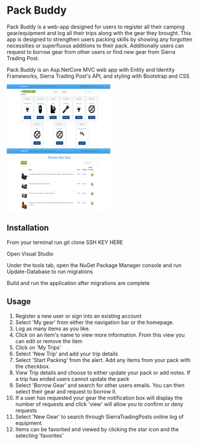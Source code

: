 # Pack Buddy

Pack Buddy is a web-app designed for users to register all their camping gear/equipment and log all their trips along with the gear they brought. This app is designed to strengthen users packing skills by showing any forgotten necessities or superfluous additions to their pack. Additionally users can request to borrow gear from other users or find new gear from Sierra Trading Post.

Pack Buddy is an Asp.NetCore MVC web app with Entity and Identity Frameworks, Sierra Trading Post's API, and styling with Bootstrap and CSS

<img src="./PackBuddy/wwwroot/images/pb-1.jpg" height="170" width="280">      <img src="./PackBuddy/wwwroot/images/pb-2.jpg" height="170" width="280">

## Installation

From your terminal run git clone SSH KEY HERE

Open Visual Studio

Under the tools tab, open the NuGet Package Manager console and run Update-Database to run migrations

Build and run the application after migrations are complete

## Usage
1. Register a new user or sign into an existing account
2. Select 'My gear' from either the navigation bar or the homepage.
3. Log as many items as you like.
4. Click on an item's name to view more information. From this view you can edit or remove the item
5. Click on 'My Trips'
6. Select 'New Trip' and add your trip details
7. Select 'Start Packing' from the alert. Add any items from your pack with the checkbox.
8. View Trip details and choose to either update your pack or add notes. If a trip has ended users cannot update the pack
9. Select 'Borrow Gear' and search for other users emails. You can then select their gear and request to borrow it.
10. If a user has requested your gear the notification box will display the number of requests and click 'view' will allow you to confirm or deny requests
11. Select 'New Gear' to search through SierraTradingPosts online log of equipment
12. Items can be favorited and viewed by clicking the star icon and the selecting 'favorites'
